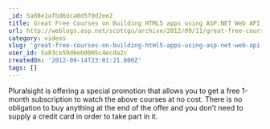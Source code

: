 ```yaml
---
_id: 5a88e1afbd6dca0d5f0d2ee2
title: Great Free Courses on Building HTML5 apps using ASP.NET Web API, Knockout.js and jQuery
url: http://weblogs.asp.net/scottgu/archive/2012/09/11/great-free-courses-on-building-html5-apps-using-asp-net-web-api-knockout-js-and-jquery.aspx
category: videos
slug: 'great-free-courses-on-building-html5-apps-using-asp-net-web-api-knockout-js-and-jquery'
user_id: 5a83ce59d6eb0005c4ecda2c
createdOn: '2012-09-14T23:01:21.000Z'
tags: []
---
```


Pluralsight is offering a special promotion that allows you to get a free 1-month subscription to watch the above courses at no cost.  There is no obligation to buy anything at the end of the offer and you don’t need to supply a credit card in order to take part in it.
